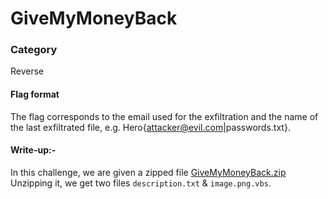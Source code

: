 # GiveMyMoneyBack

### Category  
Reverse
#### Flag format
The flag corresponds to the email used for the exfiltration and the name of the last exfiltrated file, e.g. Hero{attacker@evil.com|passwords.txt}.

#### Write-up:- 
In this challenge, we are given a zipped file [GiveMyMoneyBack.zip](https://ctf.heroctf.fr/files/5648cb6528b0fa3ad3040b2fbcf8f580/GiveMyMoneyBack.zip?token=eyJ1c2VyX2lkIjoxMDkxLCJ0ZWFtX2lkIjo1NDUsImZpbGVfaWQiOjEwN30.ZGKYhA.OcNM3Y-aCsQydlFEn1LpwuZVciM)
Unzipping it, we get two files `description.txt` & `image.png.vbs`. 

